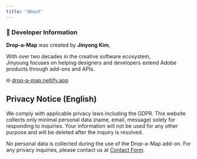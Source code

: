 ```yaml
---
title: "About"
---
```


### 👋 Developer Information
**Drop-a-Map** was created by **Jinyong Kim**,  

With over two decades in the creative software ecosystem,  
Jinyoung focuses on helping designers and developers extend Adobe products through add-ons and APIs.

🌐 [drop-a-map.netlify.app](https://drop-a-map.netlify.app/)

## Privacy Notice (English)

We comply with applicable privacy laws including the GDPR.
This website collects only minimal personal data (name, email, message) solely for responding to inquiries.
Your information will not be used for any other purpose and will be deleted after the inquiry is resolved.

No personal data is collected during the use of the Drop-a-Map add-on.
For any privacy inquiries, please contact us at [Contact Form](https://drop-a-map.netlify.app/en/contact/).
